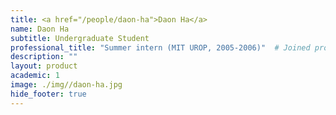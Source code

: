 ```yaml
---
title: <a href="/people/daon-ha">Daon Ha</a>
name: Daon Ha
subtitle: Undergraduate Student
professional_title: "Summer intern (MIT UROP, 2005-2006)"  # Joined professional titles
description: ""
layout: product
academic: 1
image: ./img//daon-ha.jpg
hide_footer: true
---
```

